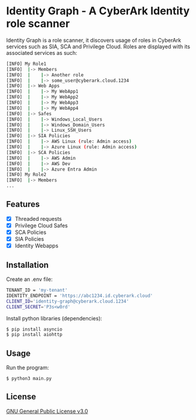 # Identity Graph - A CyberArk Identity role scanner 

Identity Graph is a role scanner, it discovers usage of roles in CyberArk services such as SIA, SCA and Privilege Cloud.
Roles are displayed with its associated services as such:

```bash
[INFO] My Role1
[INFO]  |-> Members
[INFO]  |    |-> Another role
[INFO]  |    |-> some_user@cyberark.cloud.1234
[INFO]  |-> Web Apps
[INFO]  |    |-> My WebApp1
[INFO]  |    |-> My WebApp2
[INFO]  |    |-> My WebApp3
[INFO]  |    |-> My WebApp4
[INFO]  |-> Safes
[INFO]  |    |-> Windows_Local_Users
[INFO]  |    |-> Windows_Domain_Users
[INFO]  |    |-> Linux_SSH_Users
[INFO]  |-> SIA Policies
[INFO]  |    |-> AWS Linux (rule: Admin access)
[INFO]  |    |-> Azure Linux (rule: Admin access)
[INFO]  |-> SCA Policies
[INFO]  |    |-> AWS Admin
[INFO]  |    |-> AWS Dev
[INFO]  |    |-> Azure Entra Admin
[INFO] My Role2
[INFO]  |-> Members
...
```

## Features
- [x] Threaded requests
- [x] Privilege Cloud Safes
- [x] SCA Policies
- [x] SIA Policies
- [x] Identity Webapps

## Installation

Create an .env file:
```bash
TENANT_ID = 'my-tenant'
IDENTITY_ENDPOINT = 'https://abc1234.id.cyberark.cloud'
CLIENT_ID='identity-graph@cyberark.cloud.1234'
CLIENT_SECRET='P3s<w0rd'
```

Install python libraries (dependencies):
```bash
$ pip install asyncio
$ pip install aiohttp
```

## Usage

Run the program:
```
$ python3 main.py
```

## License

[GNU General Public License v3.0](https://choosealicense.com/licenses/gpl-3.0/)